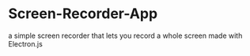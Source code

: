 # Screen-Recorder-App
 a simple screen recorder that lets you record a whole screen made with Electron.js
